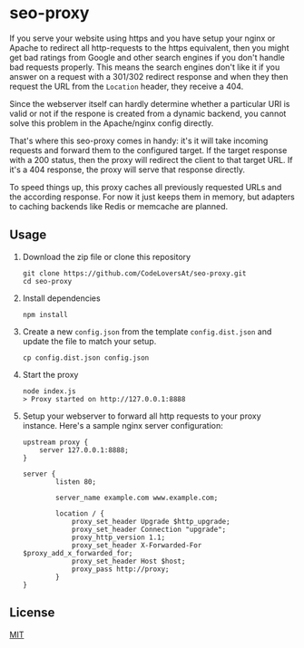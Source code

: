 # seo-proxy

If you serve your website using https and you have setup your nginx or Apache
to redirect all http-requests to the https equivalent, then you might get bad
ratings from Google and other search engines if you don't handle bad requests
properly. This means the search engines don't like it if you answer on a request
with a 301/302 redirect response and when they then request the URL from the
`Location` header, they receive a 404.

Since the webserver itself can hardly determine whether a particular URI
is valid or not if the respone is created from a dynamic backend, you cannot
solve this problem in the Apache/nginx config directly.

That's where this seo-proxy comes in handy: it's it will take incoming requests
and forward them to the configured target. If the target response with a 200
status, then the proxy will redirect the client to that target URL.
If it's a 404 response, the proxy will serve that response directly.

To speed things up, this proxy caches all previously requested URLs and the
according response. For now it just keeps them in memory, but adapters to caching backends like Redis or memcache are planned.

## Usage

1. Download the zip file or clone this repository

    ```shell
    git clone https://github.com/CodeLoversAt/seo-proxy.git
    cd seo-proxy
    ```
    
2. Install dependencies

    ```shell
    npm install
    ```

3. Create a new `config.json` from the template `config.dist.json` and update the file to match your setup.

    ```shell
    cp config.dist.json config.json
    ```
    
4. Start the proxy

   ```shell
   node index.js
   > Proxy started on http://127.0.0.1:8888
   ```
   
5. Setup your webserver to forward all http requests to your proxy instance. Here's a sample nginx server configuration:

    ```shell
    upstream proxy {
	    server 127.0.0.1:8888;
	}

	server {
	        listen 80;
	        
	        server_name example.com www.example.com;

	        location / {
	            proxy_set_header Upgrade $http_upgrade;
	            proxy_set_header Connection "upgrade";
	            proxy_http_version 1.1;
	            proxy_set_header X-Forwarded-For $proxy_add_x_forwarded_for;
	            proxy_set_header Host $host;
	            proxy_pass http://proxy;
	        }
	}
    ```

## License

[MIT](LICENSE)
